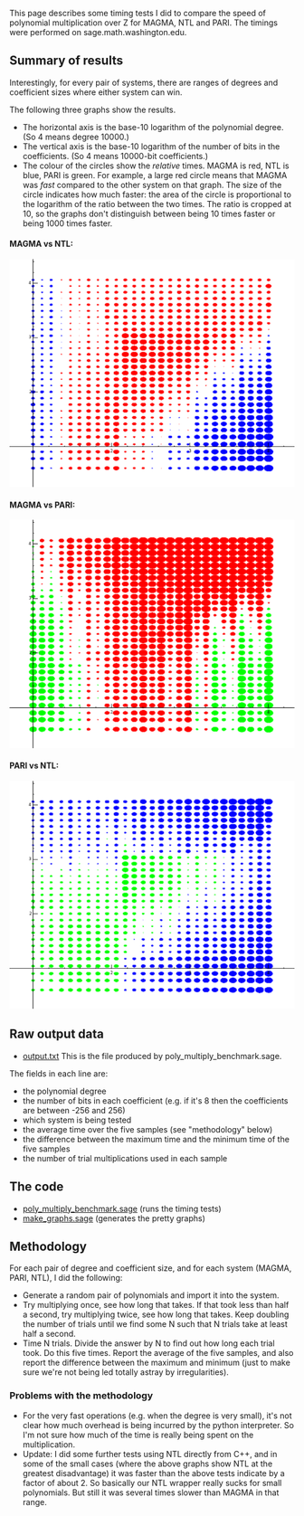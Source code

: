 
This page describes some timing tests I did to compare the speed of polynomial multiplication over Z for MAGMA, NTL and PARI. The timings were performed on sage.math.washington.edu. 


## Summary of results

Interestingly, for every pair of systems, there are ranges of degrees and coefficient sizes where either system can win. 

The following three graphs show the results. 

* The horizontal axis is the base-10 logarithm of the polynomial degree. (So 4 means degree 10000.) 
* The vertical axis is the base-10 logarithm of the number of bits in the coefficients. (So 4 means 10000-bit coefficients.) 
* The colour of the circles show the _relative_ times. MAGMA is red, NTL is blue, PARI is green. For example, a large red circle means that MAGMA was _fast_ compared to the other system on that graph. The size of the circle indicates how much faster: the area of the circle is proportional to the logarithm of the ratio between the two times. The ratio is cropped at 10, so the graphs don't distinguish between being 10 times faster or being 1000 times faster. 

#### MAGMA vs NTL:

![DavidHarvey/TimingExperiments/magma_vs_ntl.png](DavidHarvey/TimingExperiments/magma_vs_ntl.png) 


#### MAGMA vs PARI:

![DavidHarvey/TimingExperiments/magma_vs_pari.png](DavidHarvey/TimingExperiments/magma_vs_pari.png) 


#### PARI vs NTL:

![DavidHarvey/TimingExperiments/pari_vs_ntl.png](DavidHarvey/TimingExperiments/pari_vs_ntl.png) 


## Raw output data

* <a href="DavidHarvey/TimingExperiments/output.txt">output.txt</a> 
This is the file produced by poly_multiply_benchmark.sage. 

The fields in each line are: 

* the polynomial degree 
* the number of bits in each coefficient (e.g. if it's 8 then the coefficients are between -256 and 256) 
* which system is being tested 
* the average time over the five samples (see "methodology" below) 
* the difference between the maximum time and the minimum time of the five samples 
* the number of trial multiplications used in each sample 

## The code

* <a href="DavidHarvey/TimingExperiments/poly_multiply_benchmark.sage">poly_multiply_benchmark.sage</a> (runs the timing tests) 
* <a href="DavidHarvey/TimingExperiments/make_graphs.sage">make_graphs.sage</a> (generates the pretty graphs) 

## Methodology

For each pair of degree and coefficient size, and for each system (MAGMA, PARI, NTL), I did the following: 

* Generate a random pair of polynomials and import it into the system. 
* Try multiplying once, see how long that takes. If that took less than half a second, try multiplying twice, see how long that takes. Keep doubling the number of trials until we find some N such that N trials take at least half a second. 
* Time N trials. Divide the answer by N to find out how long each trial took. Do this five times. Report the average of the five samples, and also report the difference between the maximum and minimum (just to make sure we're not being led totally astray by irregularities). 

### Problems with the methodology

* For the very fast operations (e.g. when the degree is very small), it's not clear how much overhead is being incurred by the python interpreter. So I'm not sure how much of the time is really being spent on the multiplication. 
* Update: I did some further tests using NTL directly from C++, and in some of the small cases (where the above graphs show NTL at the greatest disadvantage) it was faster than the above tests indicate by a factor of about 2. So basically our NTL wrapper really sucks for small polynomials. But still it was several times slower than MAGMA in that range. 